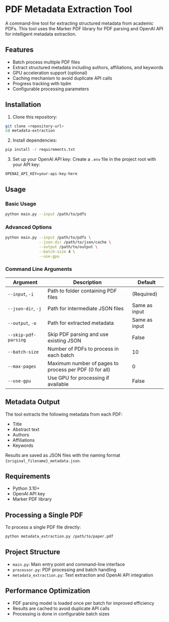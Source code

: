 # PDF Metadata Extraction Tool

A command-line tool for extracting structured metadata from academic PDFs. This tool uses the Marker PDF library for PDF parsing and OpenAI API for intelligent metadata extraction.

## Features

- Batch process multiple PDF files
- Extract structured metadata including authors, affiliations, and keywords
- GPU acceleration support (optional)
- Caching mechanism to avoid duplicate API calls
- Progress tracking with tqdm
- Configurable processing parameters

## Installation

1. Clone this repository:
```bash
git clone <repository-url>
cd metadata-extraction
```

2. Install dependencies:
```bash
pip install -r requirements.txt
```

3. Set up your OpenAI API key:
Create a `.env` file in the project root with your API key:
```
OPENAI_API_KEY=your-api-key-here
```

## Usage

### Basic Usage

```bash
python main.py --input /path/to/pdfs
```

### Advanced Options

```bash
python main.py --input /path/to/pdfs \
               --json-dir /path/to/json/cache \
               --output /path/to/output \
               --batch-size 4 \
               --use-gpu
```

### Command Line Arguments

| Argument | Description | Default |
|----------|-------------|---------|
| `--input`, `-i` | Path to folder containing PDF files | (Required) |
| `--json-dir`, `-j` | Path for intermediate JSON files | Same as input |
| `--output`, `-o` | Path for extracted metadata | Same as input |
| `--skip-pdf-parsing` | Skip PDF parsing and use existing JSON | False |
| `--batch-size` | Number of PDFs to process in each batch | 10 |
| `--max-pages` | Maximum number of pages to process per PDF (0 for all) | 0 |
| `--use-gpu` | Use GPU for processing if available | False |

## Metadata Output

The tool extracts the following metadata from each PDF:

- Title
- Abstract text
- Authors
- Affiliations
- Keywords

Results are saved as JSON files with the naming format `{original_filename}_metadata.json`.

## Requirements

- Python 3.10+
- OpenAI API key
- Marker PDF library

## Processing a Single PDF

To process a single PDF file directly:

```bash
python metadata_extraction.py /path/to/paper.pdf
```

## Project Structure

- `main.py`: Main entry point and command-line interface
- `processor.py`: PDF processing and batch handling
- `metadata_extraction.py`: Text extraction and OpenAI API integration

## Performance Optimization

- PDF parsing model is loaded once per batch for improved efficiency
- Results are cached to avoid duplicate API calls
- Processing is done in configurable batch sizes
